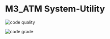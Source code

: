 # M3_ATM System-Utility

![code quality](https://api.codiga.io/project/31173/score/svg)

![code grade](https://api.codiga.io/project/31173/status/svg)

